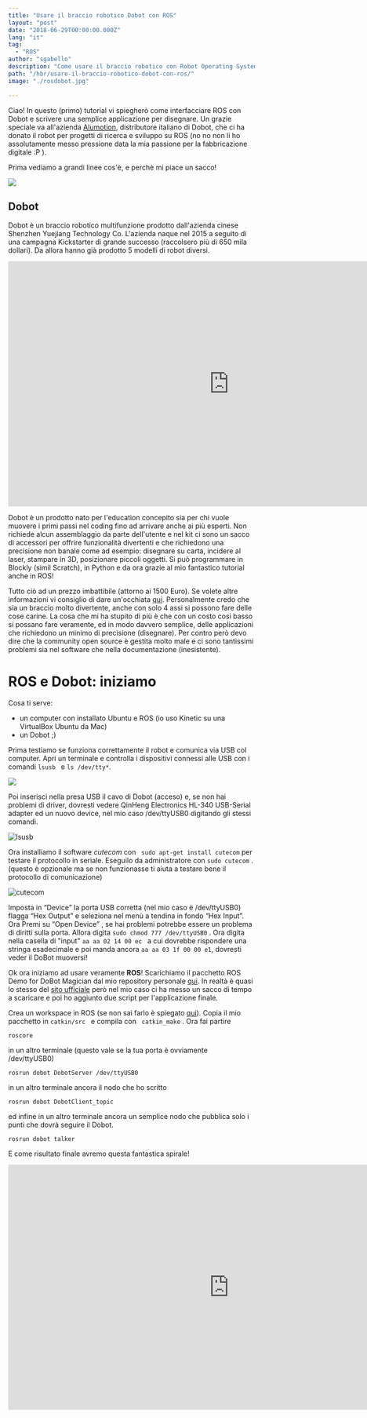 ```yaml
---
title: "Usare il braccio robotico Dobot con ROS"
layout: "post"
date: "2018-06-29T00:00:00.000Z"
lang: "it"
tag:
  - "ROS"
author: "sgabello"
description: "Come usare il braccio robotico con Robot Operating System"
path: "/hbr/usare-il-braccio-robotico-dobot-con-ros/"
image: "./rosdobot.jpg"

---
```


Ciao! In questo (primo) tutorial vi spiegherò come interfacciare ROS con Dobot e scrivere una semplice applicazione per disegnare. Un grazie speciale va all'azienda [Alumotion](http://www.alumotion.eu/), distributore italiano di Dobot, che ci ha donato il robot per progetti di ricerca e sviluppo su ROS (no no non li ho assolutamente messo pressione data la mia passione per la fabbricazione digitale :P ).

Prima vediamo a grandi linee cos'è, e perchè mi piace un sacco!

![](./rosdobot.jpg)

## Dobot

Dobot è un braccio robotico multifunzione prodotto dall'azienda cinese Shenzhen Yuejiang Technology Co. L'azienda naque nel 2015 a seguito di una campagna Kickstarter di grande successo (raccolsero più di 650 mila dollari). Da allora hanno già prodotto 5 modelli di robot diversi.

<iframe width="900" height="500" src="https://www.youtube.com/embed/ggT4hz5tM_0" frameborder="0" allow="autoplay; encrypted-media" allowfullscreen></iframe>

Dobot è un prodotto nato per l'education concepito sia per chi vuole muovere i primi passi nel coding fino ad arrivare anche ai più esperti. Non richiede alcun assemblaggio da parte dell'utente e nel kit ci sono un sacco di accessori per offrire funzionalità divertenti e che richiedono una precisione non banale come ad esempio: disegnare su carta, incidere al laser, stampare in 3D, posizionare piccoli oggetti. Si può programmare in Blockly (simil Scratch), in Python e da ora grazie al mio fantastico tutorial anche in ROS!

Tutto ciò ad un prezzo imbattibile (attorno ai 1500 Euro). Se volete altre informazioni vi consiglio di dare un'occhiata [qui](http://www.dobot.it/prodotti/dobot-magician/). Personalmente credo che sia un braccio molto divertente, anche con solo 4 assi si possono fare delle cose carine. La cosa che mi ha stupito di più è che con un costo così basso si possano fare veramente, ed in modo davvero semplice, delle applicazioni che richiedono un minimo di precisione (disegnare). Per contro però devo dire che la community open source è gestita molto male e ci sono tantissimi problemi sia nel software che nella documentazione (inesistente).

# ROS e Dobot: iniziamo

Cosa ti serve:

- un computer con installato Ubuntu e ROS (io uso Kinetic su una VirtualBox Ubuntu da Mac)
- un Dobot ;)

Prima testiamo se funziona correttamente il robot e comunica via USB col computer.
Apri un terminale e controlla i dispositivi connessi alle USB con i comandi `lsusb ` e `ls /dev/tty*`.

![](./terminal1.png)

Poi inserisci nella presa USB il cavo di Dobot (acceso) e, se non hai problemi di driver, dovresti vedere QinHeng Electronics HL-340 USB-Serial adapter ed un nuovo device, nel mio caso /dev/ttyUSB0 digitando gli stessi comandi.

![lsusb](./terminal2.png)

Ora installiamo il software _cutecom_ con ` sudo apt-get install cutecom` per testare il protocollo in seriale. Eseguilo da administratore con `sudo cutecom` . (questo è opzionale ma se non funzionasse ti aiuta a testare bene il protocollo di comunicazione)

![cutecom](./cutecom.png)

Imposta in “Device” la porta USB corretta (nel mio caso è /dev/ttyUSB0) flagga “Hex Output” e seleziona nel menù a tendina in fondo “Hex Input”. Ora Premi su “Open Device” , se hai problemi potrebbe essere un problema di diritti sulla porta. Allora digita `sudo chmod 777 /dev/ttyUSB0` .
Ora digita nella casella di "input" `aa aa 02 14 00 ec ` a cui dovrebbe rispondere una stringa esadecimale e poi manda ancora `aa aa 03 1f 00 00 e1`, dovresti veder il DoBot muoversi!

Ok ora iniziamo ad usare veramente **ROS**!
Scarichiamo il pacchetto ROS Demo for DoBot Magician dal mio repository personale [qui](https://github.com/sgabello1/ros-dobot/tree/master). In realtà è quasi lo stesso del [sito ufficiale](https://www.dobot.cc/downloadcenter/dobot-magician.html?sub_cat=72#sub-download) però nel mio caso ci ha messo un sacco di tempo a scaricare e poi ho aggiunto due script per l'applicazione finale.

Crea un workspace in ROS (se non sai farlo è spiegato [qui](http://wiki.ros.org/catkin/Tutorials/create_a_workspace)). Copia il mio pacchetto in `catkin/src ` e compila con ` catkin_make` .
Ora fai partire

`roscore`

in un altro terminale (questo vale se la tua porta è ovviamente /dev/ttyUSB0)

`rosrun dobot DobotServer /dev/ttyUSB0`

in un altro terminale ancora il nodo che ho scritto

`rosrun dobot DobotClient_topic `

ed infine in un altro terminale ancora un semplice nodo che pubblica solo i punti che dovrà seguire il Dobot.

`rosrun dobot talker`

E come risultato finale avremo questa fantastica spirale!

<iframe width="900" height="500" src="https://www.youtube.com/embed/eXZgVXh3Phg" frameborder="0" allow="autoplay; encrypted-media" allowfullscreen></iframe>
